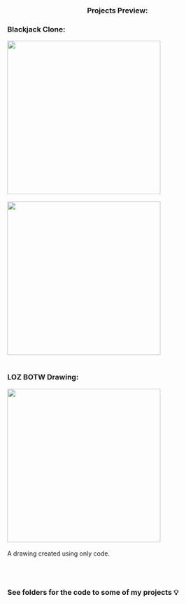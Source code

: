 <h3 align="center">Projects Preview:</h3>

<h3 align="left">Blackjack Clone:</h3>
<p align="left">
  <img align="left" height="350px" height=auto src="https://drive.google.com/uc?export=view&id=1sfv2rkbGMJ3ekmvgls3Ma5vzhIEuHA4-"> <br />
  <BR CLEAR=ALL />
  <br>
  <img align="left" height="350px" height=auto src="https://drive.google.com/uc?export=view&id=1y0kUCoTuEbbLI6ky6B214qxoWXIPSGJn"> <br />
  <BR CLEAR=ALL />
  <br>
</p>

<h3 align="left">LOZ BOTW Drawing:</h3>
<p align="left">
  <img align="left" height="350px" height=auto src="https://drive.google.com/uc?export=view&id=1411BxG-B_WqVkUJl7glSNmCx3EPjWr54"> <br />
  <BR CLEAR=ALL />
  <br>
  A drawing created using only code.
</p>

<BR CLEAR=ALL />
<br>
<h3 align="left">See folders for the code to some of my projects 💡</h3>
